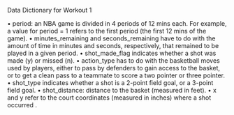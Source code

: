 Data Dictionary for Workout 1

• period: an NBA game is divided in 4 periods of 12 mins each. For example, a value for period = 1 refers to the first period (the first 12 mins of the game).
• minutes_remaining and seconds_remaining have to do with the amount of time in minutes and seconds, respectively, that remained to be played in a given period.
• shot_made_flag indicates whether a shot was made (y) or missed (n).
• action_type has to do with the basketball moves used by players, either to pass by defenders to gain access to the basket, or to get a clean pass to a teammate to score a two pointer or three pointer.
• shot_type indicates whether a shot is a 2-point field goal, or a 3-point field goal.
• shot_distance: distance to the basket (measured in feet).
• x and y refer to the court coordinates (measured in inches) where a shot occurred .